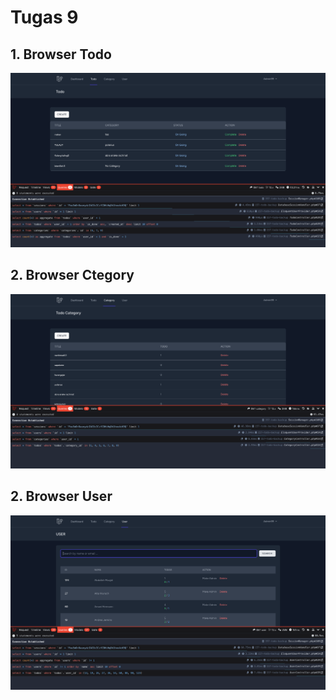 # Tugas 9

## 1. Browser Todo
![Alt text](screenshot/tugas9/todo.png)
## 2. Browser Ctegory
![Alt text](screenshot/tugas9/category.png)
## 2. Browser User
![Alt text](screenshot/tugas9/user.png)
